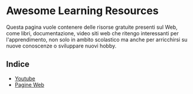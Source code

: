 # Awesome Learning Resources

Questa pagina vuole contenere delle risorse gratuite presenti sul Web, come libri, documentazione, video siti web che ritengo interessanti per l'apprendimento, non solo in ambito scolastico ma anche per arricchirsi su nuove conoscenze o sviluppare nuovi hobby.

## Indice

- [Youtube](/Youtube%20Channels/Channels.md)
- [Pagine Web](/Web%20Pages/PagineWeb.md)